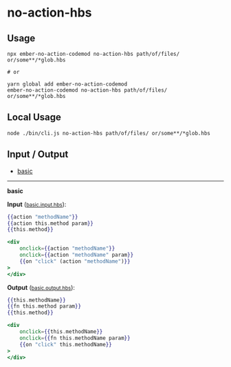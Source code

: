 # no-action-hbs


## Usage

```
npx ember-no-action-codemod no-action-hbs path/of/files/ or/some**/*glob.hbs

# or

yarn global add ember-no-action-codemod
ember-no-action-codemod no-action-hbs path/of/files/ or/some**/*glob.hbs
```

## Local Usage
```
node ./bin/cli.js no-action-hbs path/of/files/ or/some**/*glob.hbs
```

## Input / Output

<!--FIXTURES_TOC_START-->
* [basic](#basic)
<!--FIXTURES_TOC_END-->

<!--FIXTURES_CONTENT_START-->
---
<a id="basic">**basic**</a>

**Input** (<small>[basic.input.hbs](transforms/no-action-hbs/__testfixtures__/basic.input.hbs)</small>):
```hbs
{{action "methodName"}}
{{action this.method param}}
{{this.method}}

<div
    onclick={{action "methodName"}}
    onclick={{action "methodName" param}}
    {{on "click" (action "methodName")}}
>
</div>
```

**Output** (<small>[basic.output.hbs](transforms/no-action-hbs/__testfixtures__/basic.output.hbs)</small>):
```hbs
{{this.methodName}}
{{fn this.method param}}
{{this.method}}

<div
    onclick={{this.methodName}}
    onclick={{fn this.methodName param}}
    {{on "click" this.methodName}}
>
</div>
```
<!--FIXTURES_CONTENT_END-->